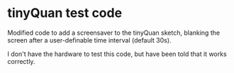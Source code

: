 # tinyQuan test code
Modified code to add a screensaver to the tinyQuan sketch, blanking the screen after a user-definable time interval (default 30s).

I don't have the hardware to test this code, but have been told that it works correctly.
